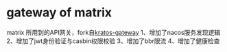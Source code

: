 # gateway of matrix
matrix 所用到的API网关，fork自[kratos-gateway](https://github.com/go-kratos/gateway)
1、增加了nacos服务发现逻辑
2、增加了jwt身份验证与casbin权限校验
3、增加了bbr限流
4、增加了健康检查